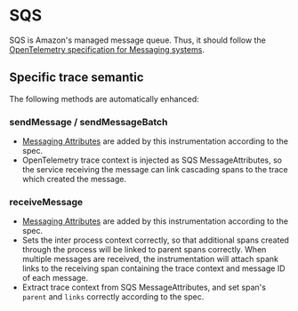 # SQS

SQS is Amazon's managed message queue. Thus, it should follow the [OpenTelemetry specification for Messaging systems](https://opentelemetry.io/docs/specs/semconv/messaging/messaging-spans/).

## Specific trace semantic

The following methods are automatically enhanced:

### sendMessage / sendMessageBatch

- [Messaging Attributes](https://opentelemetry.io/docs/specs/semconv/messaging/messaging-spans/#messaging-attributes) are added by this instrumentation according to the spec.
- OpenTelemetry trace context is injected as SQS MessageAttributes, so the service receiving the message can link cascading spans to the trace which created the message.

### receiveMessage

- [Messaging Attributes](https://opentelemetry.io/docs/specs/semconv/messaging/messaging-spans/#messaging-attributes) are added by this instrumentation according to the spec.
- Sets the inter process context correctly, so that additional spans created through the process will be linked to parent spans correctly.
  When multiple messages are received, the instrumentation will attach spank links to the receiving span containing the trace context and message ID of each message.
- Extract trace context from SQS MessageAttributes, and set span's `parent` and `links` correctly according to the spec.
